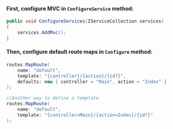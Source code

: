 #### First, configure MVC in `ConfigureService` method:

```csharp
public void ConfigureServices(IServiceCollection services)
{
    services.AddMvc();
}
```

#### Then, configure default route maps in `Configure` method:

```csharp
routes.MapRoute(
    name: "default",
    template: "{controller}/{action}/{id?}",
    defaults: new { controller = "Main", action = "Index" }
);

//Another way to define a template
routes.MapRoute(
    name: "default",
    template: "{controller=Main}/{action=Index}/{id?}"
);
```
